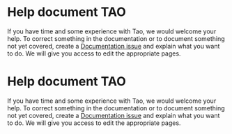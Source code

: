 <!--
author:
    - 'Dieter Raber'
created_at: '2010-12-02 16:15:20'
updated_at: '2016-09-13 16:17:28'
tags:
    - 'Developer Guide'
-->

Help document TAO
=================

If you have time and some experience with Tao, we would welcome your help. To correct something in the documentation or to document something not yet covered, create a [Documentation issue](http://forge.taotesting.com/projects/tao/issues/new) and explain what you want to do. We will give you access to edit the appropriate pages.

Help document TAO
=================

If you have time and some experience with Tao, we would welcome your help. To correct something in the documentation or to document something not yet covered, create a [Documentation issue](http://forge.taotesting.com/projects/tao/issues/new) and explain what you want to do. We will give you access to edit the appropriate pages.


